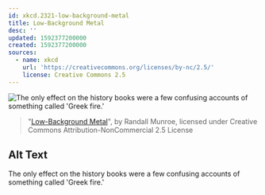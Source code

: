 ```yaml
---
id: xkcd.2321-low-background-metal
title: Low-Background Metal
desc: ''
updated: 1592377200000
created: 1592377200000
sources:
  - name: xkcd
    url: 'https://creativecommons.org/licenses/by-nc/2.5/'
    license: Creative Commons 2.5
---
```

![The only effect on the history books were a few confusing accounts of something called 'Greek fire.'](https://imgs.xkcd.com/comics/low_background_metal.png)
> "[Low-Background Metal](https://xkcd.com/2321/)", by Randall Munroe, licensed under Creative Commons Attribution-NonCommercial 2.5 License

## Alt Text
The only effect on the history books were a few confusing accounts of something called 'Greek fire.'
